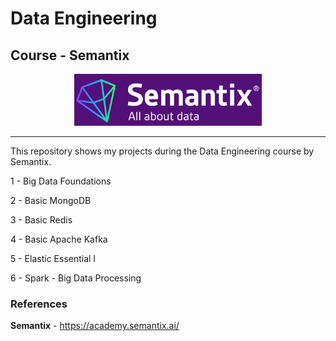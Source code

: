 #  Data Engineering

## Course - Semantix 

<p align="center">
    <img width="300" src="https://github.com/raquelcolares/Data-Engineering_Semantix/blob/main/semantix-logo.png">
</p>

-------

This repository shows my projects during the Data Engineering course by Semantix.

1 - Big Data Foundations

2 - Basic MongoDB 

3 - Basic Redis 

4 - Basic Apache Kafka 

5 - Elastic Essential I

6 - Spark - Big Data Processing




### References

**Semantix** - https://academy.semantix.ai/
